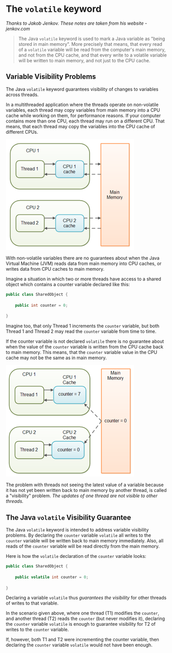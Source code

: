 # The `volatile` keyword

_Thanks to Jakob Jenkov. These notes are taken from his website - jenkov.com_

> The Java `volatile` keyword is used to mark a Java variable as "being stored in main memory". More precisely that means, that every read of a `volatile`
> variable will be read from the computer's main memory, and not from the CPU cache, and that every write to a volatile variable will be written to main
> memory, and not just to the CPU cache.


## Variable Visibility Problems

The Java `volatile` keyword guarantees visibility of changes to variables across threads.

In a multithreaded application where the threads operate on non-volatile variables, each thread may copy variables from main memory into a CPU cache while working on them, for performance reasons.
If your computer contains more than one CPU, each thread may run on a different CPU.
That means, that each thread may copy the variables into the CPU cache of different CPUs.

<img src="../images/volatile_1.png" width="400"/>

With non-volatile variables there are no guarantees about when the Java Virtual Machine (JVM) reads data from main memory into CPU caches, or writes data from CPU caches to main memory.

Imagine a situation in which two or more threads have access to a shared object which contains a counter variable declared like this:

```java
public class SharedObject {

    public int counter = 0;

}
```

Imagine too, that only Thread 1 increments the `counter` variable, but both Thread 1 and Thread 2 may read the `counter` variable from time to time.

If the counter variable is not declared `volatile` there is no guarantee about when the value of the `counter` variable is written from the CPU cache back to main memory.
This means, that the `counter` variable value in the CPU cache may not be the same as in main memory.

<img src="../images/volatile_2.png" width="400"/>

The problem with threads not seeing the latest value of a variable because it has not yet been written back to main memory by another thread, is called a "visibility" problem.
_The updates of one thread are not visible to other threads._


## The Java `volatile` Visibility Guarantee

The Java `volatile` keyword is intended to address variable visibility problems.
By declaring the `counter` variable `volatile` all writes to the `counter` variable will be written back to main memory immediately.
Also, all reads of the `counter` variable will be read directly from the main memory.

Here is how the `volatile` declaration of the `counter` variable looks:

```java
public class SharedObject {

    public volatile int counter = 0;

}
```

Declaring a variable `volatile` thus _guarantees the visibility_ for other threads of writes to that variable.

In the scenario given above, where one thread (T1) modifies the `counter`, and another thread (T2) reads the `counter` (but never modifies it), declaring the `counter` variable `volatile` is enough to guarantee visibility for T2 of writes to the `counter` variable.

If, however, both T1 and T2 were incrementing the counter variable, then declaring the `counter` variable `volatile` would not have been enough.